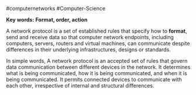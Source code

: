 #computernetworks #Computer-Science 

**Key words:** **Format, order, action**

A network protocol is a set of established rules that specify how to **format**, send and receive data so that computer network endpoints, including computers, servers, routers and virtual machines, can communicate despite differences in their underlying infrastructures, designs or standards.

In simple words, A network protocol is an accepted set of rules that govern data communication between different devices in the network. It determines what is being communicated, how it is being communicated, and when it is being communicated. It permits connected devices to communicate with each other, irrespective of internal and structural differences.


